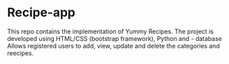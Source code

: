 # Recipe-app
This repo contains the implementation of Yummy Recipes. The project is developed using HTML/CSS (bootstrap framework), Python and - database Allows registered users to add, view, update and delete the categories and reecipes. 
